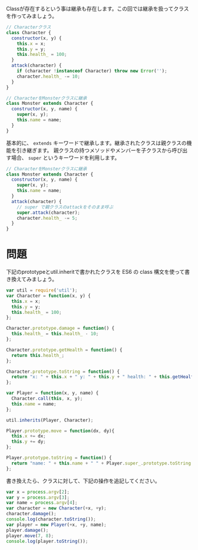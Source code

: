 Classが存在するという事は継承も存在します。この回では継承を扱ってクラスを作ってみましょう。

```javascript
// Characterクラス
class Character {
  constructor(x, y) {
    this.x = x;
    this.y = y;
    this.health_ = 100;
  }
  attack(character) {
    if (character !instanceof Character) throw new Error('');
    character.health_ -= 10;
  }
}

// CharacterをMonsterクラスに継承
class Monster extends Character {
  constructor(x, y, name) {
    super(x, y);
    this.name = name;
  }
}
```

基本的に、 `extends` キーワードで継承します。継承されたクラスは親クラスの機能を引き継ぎます。
親クラスの持つメソッドやメンバーを子クラスから呼び出す場合、 `super` というキーワードを利用します。

```javascript
// CharacterをMonsterクラスに継承
class Monster extends Character {
  constructor(x, y, name) {
    super(x, y);
    this.name = name;
  }
  attack(character) {
    // super で親クラスのattackをそのまま呼ぶ
    super.attack(character);
    character.health_ -= 5;
  }
}
```

# 問題

下記のprototypeとutil.inheritで書かれたクラスを ES6 の class 構文を使って書き換えてみましょう。

```javascript
var util = require('util');
var Character = function(x, y) {
  this.x = x;
  this.y = y;
  this.health_ = 100;
};

Character.prototype.damage = function() {
  this.health_ = this.health_ - 10;
};

Character.prototype.getHealth = function() {
  return this.health_;
};

Character.prototype.toString = function() {
  return "x: " + this.x + " y: " + this.y + " health: " + this.getHealth();
};

var Player = function(x, y, name) {
  Character.call(this, x, y);
  this.name = name;
};

util.inherits(Player, Character);

Player.prototype.move = function(dx, dy){
  this.x += dx;
  this.y += dy;
};

Player.prototype.toString = function() {
  return "name: " + this.name + " " + Player.super_.prototype.toString.call(this);
};

```

書き換えたら、クラスに対して、下記の操作を追記してください。

```javascript
var x = process.argv[2];
var y = process.argv[3];
var name = process.argv[4];
var character = new Character(+x, +y);
character.damage();
console.log(character.toString());
var player = new Player(+x, +y, name);
player.damage();
player.move(7, 8);
console.log(player.toString());
```


